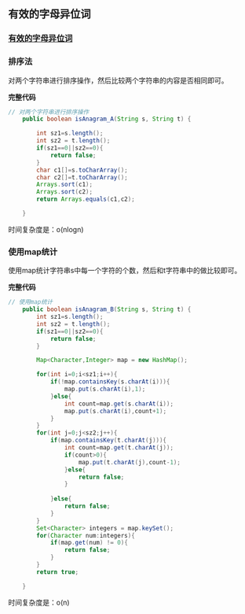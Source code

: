## 有效的字母异位词

### [有效的字母异位词](https://leetcode-cn.com/leetbook/read/top-interview-questions/xar9lv/)

### 排序法

对两个字符串进行排序操作，然后比较两个字符串的内容是否相同即可。

**完整代码**

~~~java
// 对两个字符串进行排序操作
    public boolean isAnagram_A(String s, String t) {

        int sz1=s.length();
        int sz2 = t.length();
        if(sz1==0||sz2==0){
            return false;
        }
        char c1[]=s.toCharArray();
        char c2[]=t.toCharArray();
        Arrays.sort(c1);
        Arrays.sort(c2);
        return Arrays.equals(c1,c2);

    }
~~~

时间复杂度是：o(nlogn)

### 使用map统计

使用map统计字符串s中每一个字符的个数，然后和t字符串中的做比较即可。

**完整代码**

~~~java
// 使用map统计
    public boolean isAnagram_B(String s, String t) {
        int sz1=s.length();
        int sz2 = t.length();
        if(sz1==0||sz2==0){
            return false;
        }

        Map<Character,Integer> map = new HashMap();

        for(int i=0;i<sz1;i++){
            if(!map.containsKey(s.charAt(i))){
                map.put(s.charAt(i),1);
            }else{
                int count=map.get(s.charAt(i));
                map.put(s.charAt(i),count+1);
            }
        }
        for(int j=0;j<sz2;j++){
            if(map.containsKey(t.charAt(j))){
                int count=map.get(t.charAt(j));
                if(count>0){
                    map.put(t.charAt(j),count-1);
                }else{
                    return false;
                }
                
            }else{
                return false;
            }
        }
        Set<Character> integers = map.keySet();
        for(Character num:integers){
            if(map.get(num) != 0){
                return false;
            }
        }
        return true;

    }
~~~

时间复杂度是：o(n)